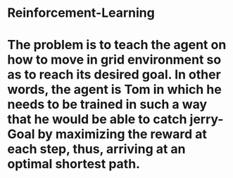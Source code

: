 # Reinforcement-Learning

# The problem is to teach the agent on how to move in grid environment so as to reach its desired goal. In other words, the agent is Tom in which he needs to be trained in such a way that he would be able to catch jerry-Goal by maximizing the reward at each step, thus, arriving at an optimal shortest path.
